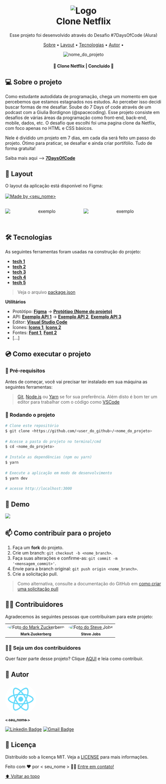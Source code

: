 
<h1 align="center" id="project_name">
  <br />
  <!-- Link externo ou local(.github). -->
  <img src="https://cdn.pixabay.com/photo/2014/07/13/19/17/wheel-392715_960_720.png" alt="Logo" height="125" width="125">
  <br />
  Clone Netflix
  <br />
</h1>

<p align="center">Esse projeto foi desenvolvido através do Desafio #7DaysOfCode (Alura)</p>


<!-- Table content -->
<!-- Adicione seus tópicos, ex: -->
<p align="center">
 <a href="#about">Sobre</a> •
 <a href="#layout">Layout</a> • 
 <a href="#technologies">Tecnologias</a> •  
 <a href="#author">Autor</a> •
</p>

<!-- main image -->
<p align="center">
  <!-- Link externo ou local(.github). -->
  <img src="https://semantic-ui.com/images/wireframe/image.png" alt="nome_do_projeto">
</p>

<!-- Project Status -->
<h4 align="center">
  	🚧 Clone Netflix | Concluído 🚧
</h4>

<h2 id="about">
💻 Sobre o projeto
</h2>
Como estudante autodidata de programação, chega um momento em que percebemos que estamos estagnados nos estudos. Ao perceber isso decidi buscar formas de me desafiar. Soube do 7 Days of code através de um podcast com a Giulia Bordignon (@spacecoding).
Esse projeto consiste em desafios de várias áreas da programação como front-end, back-end, mobile, dados, etc.
O desafio que escolhi foi uma pagina clone da Netflix, com foco apenas no HTML e CSS básicos.

Nele é dividido um projeto em 7 dias, em cada dia será feito um passo do projeto. Ótimo para praticar, se desafiar e ainda criar portifólio. Tudo de forma gratuita!

Saiba mais aqui -->  **[7DaysOfCode](https://7daysofcode.io/)**
<!-- Layout -->
<!-- Substitua pelo link do layout no Figma (https://www.figma.com) -->
<h2 id="layout">🎨 Layout</h2>
O layout da aplicação está disponível no Figma:
<br /><br />
<a href="https://exemplo.com">
  <img alt="Made by <seu_nome>" src="https://img.shields.io/badge/Acessar%20Layout%20-Figma-%235965E0">
</a>
<br /><br />
<!-- Link externo ou local(.github). -->
<p align="center" style="display: flex; align-items: flex-start; justify-content: center;">
  <img src="https://semantic-ui.com/images/wireframe/image.png" width="400px" alt="exemplo">

  <img src="https://semantic-ui.com/images/wireframe/image.png" width="400px" alt="exemplo">
</p>

<!-- Technologies -->
<!-- [nome_da_tech](https://exemplo.com)-->
<br />
<h2 id="technologies">🛠 Tecnologias</h2>

As seguintes ferramentas foram usadas na construção do projeto:

- **[tech 1](https://exemplo.com)**
- **[tech 2](https://exemplo.com)**
- **[tech 3](https://exemplo.com)**
- **[tech 4](https://exemplo.com)**
- **[tech 5](https://exemplo.com)**

> Veja o arquivo [package.json](https://github.com/<user_do_github>/<nome_do_projeto>/package.json>)

**Utilitários**

- Protótipo: **[Figma](https://www.figma.com/)** → **[Protótipo (Nome do projeto)](https://www.figma.com)**
- API: **[Exemplo API 1](https://exemplo.com)** → **[Exemplo API 2](https://exemplo.com)**, **[Exemplo API 3](https://exemplo.com)**
- Editor: **[Visual Studio Code](https://code.visualstudio.com/)**
- Ícones: **[Icons 1](https://exemplo.com)**, **[Icons 2](https://exemplo.com)**
- Fontes: **[Font 1](https://exemplo.com)**, **[Font 2](https://exemplo.com)**
- [...]

<!-- Prerequisites -->
<h2 id="prerequisites">💿 Como executar o projeto</h2>

### 🧰 Pré-requisitos

Antes de começar, você vai precisar ter instalado em sua máquina as seguintes ferramentas:

> [Git](https://git-scm.com), [Node.js](https://nodejs.org/en/) ou [Yarn](https://yarnpkg.com/) se for sua preferência.
> Além disto é bom ter um editor para trabalhar com o código como [VSCode](https://code.visualstudio.com/)

### 🧭 Rodando o projeto

```bash
# Clone este repositório
$ git clone <https://github.com/<user_do_github>/<nome_do_projeto>

# Acesse a pasta do projeto no terminal/cmd
$ cd <nome_do_projeto>

# Instale as dependências (npm ou yarn)
$ yarn

# Execute a aplicação em modo de desenvolvimento
$ yarn dev

# acesse http://localhost:3000
```

<!-- Demo -->
<h2 id="demo">🧪 Demo</h2>
 <!-- Se você for usar está imagem, baixe-a e cole no diretório ".github". -->
<!-- Substitua "http://localhost:3000" pela a URL do seu projeto hospedado. -->
<a href="http://localhost:3000">
<!-- Link externo ou local(.github). -->
  <img src=".github/vercel_button.png">  
</a>

 <!-- Contributors -->
<h2 id="contributors">📫 Como contribuir para o projeto</h2>

1.  Faça um **fork** do projeto.
2.  Crie um branch: `git checkout -b <nome_branch>`.
3.  Faça suas alterações e confirme-as: `git commit -m '<mensagem_commit>'`.
4.  Envie para a branch original: `git push origin <nome_branch>`.
5.  Crie a solicitação pull.

> Como alternativa, consulte a documentação do GitHub em [como criar uma solicitação pull](https://help.github.com/en/github/collaborating-with-issues-and-pull-requests/creating-a-pull-request)

## 👨‍💻 Contribuidores

Agradecemos às seguintes pessoas que contribuíram para este projeto:
<!-- 
Se você já tem experiência, use o bot para automatizar esse processo.
https://allcontributors.org/docs/en/bot/overview
-->
<table>
  <tr>
    <td align="center">
      <a href="#">
        <img style="border-radius: 50%;" src="https://s2.glbimg.com/FUcw2usZfSTL6yCCGj3L3v3SpJ8=/smart/e.glbimg.com/og/ed/f/original/2019/04/25/zuckerberg_podcast.jpg" width="100px;" alt="Foto do Mark Zuckerberg"/><br>
        <sub>
          <b>Mark Zuckerberg</b>
        </sub>
      </a>
    </td>
    <td align="center">
      <a href="#">
        <img style="border-radius: 50%;" src="https://miro.medium.com/max/360/0*1SkS3mSorArvY9kS.jpg" width="100px;" alt="Foto do Steve Jobs"/><br>
        <sub>
          <b>Steve Jobs</b>
        </sub>
      </a>
    </td>
  </tr>
</table>

### 🙋‍♂️ Seja um dos contribuidores

<!-- 
Crie um arquivo chamado "CONTRIBUTING.md" e cole o conteúdo do link, deixe-o na raiz do seu projeto. Link do conteúdo: https://raw.githubusercontent.com/unform/unform/main/.github/CONTRIBUTING.md 
-->

Quer fazer parte desse projeto? Clique [AQUI](CONTRIBUTING.md) e leia como contribuir.

<!-- Author -->
<!-- Link do avatar do seu GitHub. -->
<h2 id="author">🦸 Autor</h2>
<a href="#">
<!-- Link externo ou local(.github). -->
 <img style="border-radius: 50%;" src="https://raw.githubusercontent.com/github/explore/80688e429a7d4ef2fca1e82350fe8e3517d3494d/topics/react/react.png" width="100px;" alt="<seu_nome>"/>
 <br />
 <sub><b>< seu_nome ></b></sub></a>

[![Linkedin Badge](https://img.shields.io/badge/-Linkedin-blue?style=flat-square&logo=Linkedin&logoColor=white&link=<seu_linkedin>)](seu_linkedin)
[![Gmail Badge](https://img.shields.io/badge/-Gmail-c14438?style=flat-square&logo=Gmail&logoColor=white&link=mailto:<seu_email>)](mailto:<seu_email>)

<!-- License -->
<!-- Crie a licença quando inciar seu projeto. -->
<h2 id="license">📝 Licença</h2>

Distribuído sob a licença MIT. Veja a [LICENSE](https://<repo_link>/LICENSE) para mais informações.

Feito com ❤️ por < seu_nome > 👋🏽 [Entre em contato!](seu_linkedin)

<!-- Back to top -->
[⬆ Voltar ao topo](#project_name)<br />
